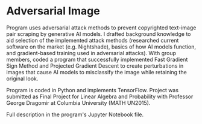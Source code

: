 # Adversarial Image
Program uses adversarial attack methods to prevent copyrighted text-image pair scraping by generative AI models. I drafted background knowledge to aid selection of the implemented attack methods (researched current software on the market (e.g. Nightshade), basics of how AI models function, and gradient-based training used in adversarial attacks). With group members, coded a program that successfully implemented Fast Gradient Sign Method and Projected Gradient Descent to create perturbations in images that cause AI models to misclassify the image while retaining the original look. 

Program is coded in Python and implements TensorFlow. Project was submitted as Final Project for Linear Algebra and Probability with Professor George Dragomir at Columbia University (MATH UN2015).

Full description in the program's Jupyter Notebook file.

